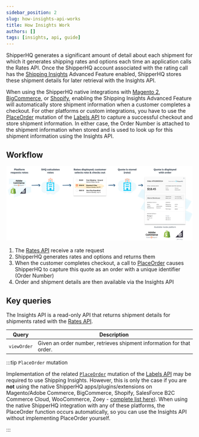 ```yaml
---
sidebar_position: 2
slug: how-insights-api-works
title: How Insights Work
authors: []
tags: [insights, api, guide]
---
```


ShipperHQ generates a significant amount of detail about each shipment for which it generates shipping rates and options each time an application calls the Rates API. Once the ShipperHQ account associated with the rating call has the [Shipping Insights](https://docs.shipperhq.com/shipping-insights-configuration/) Advanced Feature enabled, ShipperHQ stores these shipment details for later retrieval with the Insights API.

When using the ShipperHQ native integrations with [Magento 2](https://docs.shipperhq.com/installing-magento-2-shipperhq-extension/), [BigCommerce](https://docs.shipperhq.com/setup-shipperhq-bigcommerce-store/), or [Shopify](https://docs.shipperhq.com/connect-shopify-shipperhq/), enabling the Shipping Insights Advanced Feature will automatically store shipment information when a customer completes a checkout. For other platforms or custom integrations, you have to use the [PlaceOrder](place-order.md) mutation of the [Labels API](../labels/overview.md) to capture a successful checkout and store shipment information. In either case, the Order Number is attached to the shipment information when stored and is used to look up for this shipment information using the Insights API.

## Workflow
![Insights API workflow](./insight-workflow.png)

1. The [Rates API](../rates/overview.md) receive a rate request
2. ShipperHQ generates rates and options and returns them
3. When the customer completes checkout, a call to [PlaceOrder](place-order.md) causes ShipperHQ to capture this quote as an order with a unique identifier (Order Number)
4. Order and shipment details are then available via the Insights API

## Key queries
The Insights API is a read-only API that returns shipment details for shipments rated with the [Rates API](../rates/overview.md).

| Query                      | Description         |
| ---------------------------|---------------------|
| `viewOrder`    |	Given an order number, retrieves shipment information for that order. |

:::tip `PlaceOrder` mutation

Implementation of the related [`PlaceOrder`](place-order.md) mutation of the [Labels API](../labels/overview.md) may be required to use Shipping Insights. However, this is only the case if you are **not** using the native ShipperHQ apps/plugins/extensions on Magento/Adobe Commerce, BigCommerce, Shopify, SalesForce B2C Commerce Cloud, WooCommerce, Zoey - [complete list here](https://shipperhq.com/pricing)). When using the native ShipperHQ integration with any of these platforms, the PlaceOrder function occurs automatically, so you can use the Insights API without implementing PlaceOrder yourself.

:::
